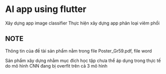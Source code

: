 # AI app using flutter

Xây dựng app image classifier
Thực hiện xây dựng app phân loại viêm phổi
## NOTE
Thông tin của đề tài sản phẩm nằm trong file Poster_Gr59.pdf, file word

Sản phẩm xây dựng nhằm mục đích học tập chưa thể áp dụng trong thực tế do mô hình CNN đang bị overfit trên cả 3 mô hình

